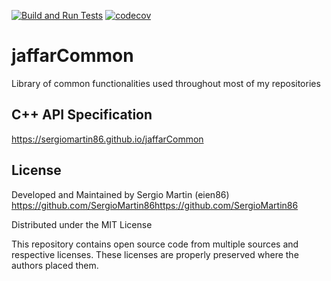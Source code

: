 [![Build and Run Tests](https://github.com/SergioMartin86/jaffarCommon/actions/workflows/make.yml/badge.svg)](https://github.com/SergioMartin86/jaffarCommon/actions/workflows/make.yml)
[![codecov](https://codecov.io/github/SergioMartin86/jaffarCommon/graph/badge.svg?token=ORDHS8JP70)](https://codecov.io/github/SergioMartin86/jaffarCommon)

# jaffarCommon
Library of common functionalities used throughout most of my repositories

## C++ API Specification

https://sergiomartin86.github.io/jaffarCommon

## License

Developed and Maintained by Sergio Martin (eien86)
https://github.com/SergioMartin86https://github.com/SergioMartin86

Distributed under the MIT License

This repository contains open source code from multiple sources and
respective licenses. These licenses are properly preserved where the
authors placed them.
